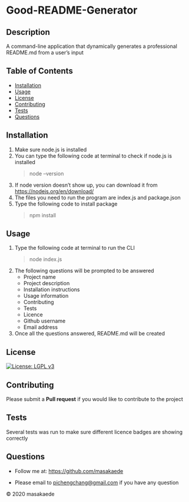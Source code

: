 # Good-README-Generator

## Description
A command-line application that dynamically generates a professional README.md from a user’s input

## Table of Contents
* [Installation](#Installation)
* [Usage](#Usage)
* [License](#License)
* [Contributing](#Contributing)
* [Tests](#Tests)
* [Questions](#Questions)

## Installation
1.	Make sure node.js is installed
2.	You can type the following code at terminal to check if node.js is installed
	>  node –version
3.	If node version doesn’t show up, you can download it from https://nodejs.org/en/download/
4.	The files you need to run the program are index.js and package.json
5.	Type the following code to install package
	>  npm install


## Usage
1.	Type the following code at terminal to run the CLI
	>  node index.js
2.	The following questions will be prompted to be answered
	-	Project name
	-	Project description
	-	Installation instructions
	-	Usage information
	-	Contributing
	-	Tests
	-	Licence
	-	Github username
	-	Email address
3.	Once all the questions answered, README.md will be created


## License
[![License: LGPL v3](https://img.shields.io/badge/License-LGPL%20v3-blue.svg)](https://www.gnu.org/licenses/lgpl-3.0)

## Contributing
Please submit a **Pull request** if you would like to contribute to the project

## Tests
Several tests was run to make sure different licence badges are showing correctly

## Questions
* Follow me at: <a href="https://github.com/masakaede" target="_blank">https://github.com/masakaede</a>

* Please email to pichengchang@gmail.com if you have any question

© 2020 masakaede
